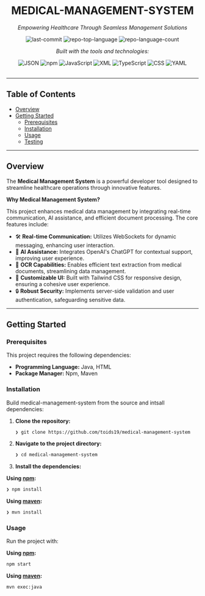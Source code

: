 <div id="top">

<!-- HEADER STYLE: CLASSIC -->
<div align="center">


# MEDICAL-MANAGEMENT-SYSTEM

<em>Empowering Healthcare Through Seamless Management Solutions</em>

<!-- BADGES -->
<img src="https://img.shields.io/github/last-commit/toids19/medical-management-system?style=flat&logo=git&logoColor=white&color=0080ff" alt="last-commit">
<img src="https://img.shields.io/github/languages/top/toids19/medical-management-system?style=flat&color=0080ff" alt="repo-top-language">
<img src="https://img.shields.io/github/languages/count/toids19/medical-management-system?style=flat&color=0080ff" alt="repo-language-count">

<em>Built with the tools and technologies:</em>

<img src="https://img.shields.io/badge/JSON-000000.svg?style=flat&logo=JSON&logoColor=white" alt="JSON">
<img src="https://img.shields.io/badge/npm-CB3837.svg?style=flat&logo=npm&logoColor=white" alt="npm">
<img src="https://img.shields.io/badge/JavaScript-F7DF1E.svg?style=flat&logo=JavaScript&logoColor=black" alt="JavaScript">
<img src="https://img.shields.io/badge/XML-005FAD.svg?style=flat&logo=XML&logoColor=white" alt="XML">
<img src="https://img.shields.io/badge/TypeScript-3178C6.svg?style=flat&logo=TypeScript&logoColor=white" alt="TypeScript">
<img src="https://img.shields.io/badge/CSS-663399.svg?style=flat&logo=CSS&logoColor=white" alt="CSS">
<img src="https://img.shields.io/badge/YAML-CB171E.svg?style=flat&logo=YAML&logoColor=white" alt="YAML">

</div>
<br>

---

## Table of Contents

- [Overview](#overview)
- [Getting Started](#getting-started)
    - [Prerequisites](#prerequisites)
    - [Installation](#installation)
    - [Usage](#usage)
    - [Testing](#testing)

---

## Overview

The **Medical Management System** is a powerful developer tool designed to streamline healthcare operations through innovative features. 

**Why Medical Management System?**

This project enhances medical data management by integrating real-time communication, AI assistance, and efficient document processing. The core features include:

- 🛠️ **Real-time Communication:** Utilizes WebSockets for dynamic messaging, enhancing user interaction.
- 🤖 **AI Assistance:** Integrates OpenAI's ChatGPT for contextual support, improving user experience.
- 📄 **OCR Capabilities:** Enables efficient text extraction from medical documents, streamlining data management.
- 🎨 **Customizable UI:** Built with Tailwind CSS for responsive design, ensuring a cohesive user experience.
- 🔒 **Robust Security:** Implements server-side validation and user authentication, safeguarding sensitive data.

---

## Getting Started

### Prerequisites

This project requires the following dependencies:

- **Programming Language:** Java, HTML
- **Package Manager:** Npm, Maven

### Installation

Build medical-management-system from the source and intsall dependencies:

1. **Clone the repository:**

    ```sh
    ❯ git clone https://github.com/toids19/medical-management-system
    ```

2. **Navigate to the project directory:**

    ```sh
    ❯ cd medical-management-system
    ```

3. **Install the dependencies:**

**Using [npm](https://www.npmjs.com/):**

```sh
❯ npm install
```
**Using [maven](https://maven.apache.org/):**

```sh
❯ mvn install
```

### Usage

Run the project with:

**Using [npm](https://www.npmjs.com/):**

```sh
npm start
```
**Using [maven](https://maven.apache.org/):**

```sh
mvn exec:java
```

